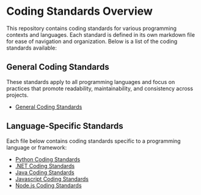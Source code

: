 # Coding Standards Overview

This repository contains coding standards for various programming contexts and languages. Each standard is defined in its own markdown file for ease of navigation and organization. Below is a list of the coding standards available:

## General Coding Standards
These standards apply to all programming languages and focus on practices that promote readability, maintainability, and consistency across projects.

- [General Coding Standards](general_coding_standards.md)

## Language-Specific Standards
Each file below contains coding standards specific to a programming language or framework:

- [Python Coding Standards](python_coding_standards.md)
- [.NET Coding Standards](dotnet_coding_standards.md)
- [Java Coding Standards](java_coding_standards.md)
- [Javascript Coding Standards](javascript_standards.md)
- [Node.js Coding Standards](nodejs_coding_standards.md)
